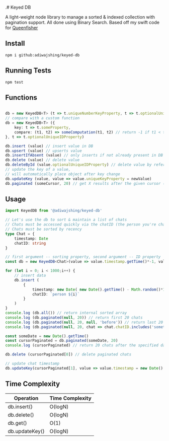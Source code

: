 .# Keyed DB

A light-weight node library to manage a sorted & indexed collection with pagination support. 
All done using Binary Search. Based off my swift code for [Queenfisher](https://github.com/adiwajshing/Queenfisher)

## Install

`npm i github:adiwajshing/keyed-db`

## Running Tests

`npm test`

## Functions

``` ts

db = new KeyedDB<T> (t => t.uniqueNumberKeyProperty, t => t.optionalUniqueIDProperty)
// compare with a custom function
db = new KeyedDB<T> ({  
    key: t => t.someProperty,
    compare: (t1, t2) => someComputation(t1, t2) // return -1 if t1 < t2, 0 if t1=t2 & 1 if t1 > t2
}, t => t.optionalUniqueIDProperty)

db.insert (value) // insert value in DB
db.upsert (value) // upserts value
db.insertIfAbsent (value) // only inserts if not already present in DB
db.delete (value) // delete value
db.deleteById (value.optionalUniqueIDProperty) // delete value by referencing the ID
// update the key of a value, 
// will automatically place object after key change
db.updateKey (value, value => value.uniqueKeyProperty = newValue) 
db.paginated (someCursor, 20) // get X results after the given cursor (null for the first X results)

```

## Usage

``` ts
import KeyedDB from '@adiwajshing/keyed-db'

// Let's use the db to sort & maintain a list of chats
// Chats must be accessed quickly via the chatID (the person you're chatting with)
// Chats must be sorted by recency
type Chat = {
    timestamp: Date
    chatID: string
}

// first argument -- sorting property, second argument -- ID property
const db = new KeyedDB<Chat>(value => value.timestamp.getTime()*-1, value => value.chatID)

for (let i = 0; i < 1000;i++) {
    // insert data
    db.insert (
        {
            timestamp: new Date( new Date().getTime() - Math.random()*10000 ), 
            chatID: `person ${i}`
        }
    )
}
console.log (db.all()) // return internal sorted array
console.log (db.paginated(null, 20)) // return first 20 chats
console.log (db.paginated(null, 20, null, 'before')) // return last 20 chats
console.log (db.paginated(null, 20, chat => chat.chatID.includes('something'))) // return first 20 chats where the chatID contains 'something'

const someDate = new Date().getTime()
const cursorPaginated = db.paginated(someDate, 20)
console.log (cursorPaginated) // return 20 chats after the specified date

db.delete (cursorPaginated[0]) // delete paginated chats 

// update chat timestamp
db.updateKey(cursorPaginated[1], value => value.timestamp = new Date().getTime()) 

```

## Time Complexity

| Operation      | Time Complexity |
|----------------|-----------------|
| db.insert()    | O(logN)         |
| db.delete()    | O(logN)         |
| db.get()       | O(1)            |
| db.updateKey() | O(logN)         |
